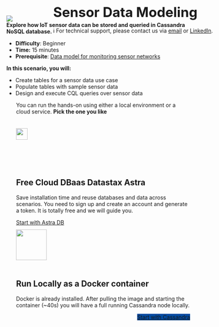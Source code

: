 <div class="top">
  <img src="https://datastax-academy.github.io/katapod-shared-assets/images/ds-academy-logo.svg" />
  <span style="position:absolute;top:20px;left:350px;font-size:2.5em"><b>Sensor Data Modeling</b></span>
  <span style="position:absolute;top:80px;left:350px;font-size:1em">ℹ️ For technical support, please contact us via <a href="mailto:aleksandr.volochnev@datastax.com">email</a> or <a href="https://dtsx.io/aleks">LinkedIn</a>.</span> 
</div>

<main>
    <div class="container px-4 py-2">
     <div class="row g-4 py-2 row-cols-1 row-cols-lg-1">
      <div class="feature col div-choice">
            <b>Explore how IoT sensor data can be stored and queried in Cassandra NoSQL database.</b>
            <ul>
              <li><b>Difficulty</b>: Beginner
              <li><b>Time:</b> 15 minutes
              <li><b>Prerequisite</b>: <a href="https://www.datastax.com/learn/data-modeling-by-example/sensor-data-model" target="_blank">Data model for monitoring sensor networks</a>
            </ul>
            <b>In this scenario, you will:</b>
            <ul>
              <li>Create tables for a sensor data use case 
              <li>Populate tables with sample sensor data
              <li>Design and execute CQL queries over sensor data
            </ul>
      </div>
     </div>
    </div>
    <div class="container px-4 py-2" id="featured-2" style="margin: 0 auto;width:90%;">
        <p>You can run the hands-on using either a local environment or a cloud service. <b>Pick the one you like</b></p>
        <div class="row g-4 py-2 row-cols-1 row-cols-lg-3" >
          <div class="feature col div-choice">
            <div style="height:100px;margin-top:35px">
              <img src="https://datastax-academy.github.io/katapod-shared-assets/images/logo-astradb.svg" height="30px"/>
            </div>
            <h2>Free Cloud DBaas Datastax Astra</h2>
            <p>Save installation time and reuse databases and data across scenarios. You need to sign up and create an account and generate a token. It is totally free and we will guide you.</p>
            <a href='command:katapod.loadPage?[{"step":"step1-astra"}]' class="btn btn-primary btn-astra">
              Start with Astra DB
            </a>
          </div>
          <div class="feature col div-choice">
            <div style="height:100px;margin-top:10px">
                <img src="https://datastax-academy.github.io/katapod-shared-assets/images/logo-cassandra.svg" height="80px"/>
            </div>
            <h2>Run Locally as a Docker container</h2>
            <p>Docker is already installed. After pulling the image and starting the container (~40s) you will have a full running Cassandra node locally.</p>
            <a href='command:katapod.loadPage?[{"step":"step1-cassandra"}]' class="btn btn-primary btn-astra" class="btn btn-primary" style="background-color:#024BA2;border:0px;float:right">
              Start with Cassandra
            </a>
          </div>
        </div>
      </div>
      </main>
